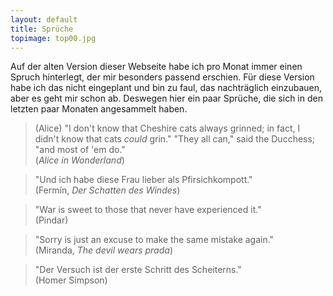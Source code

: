 ```yaml
---
layout: default
title: Sprüche
topimage: top00.jpg
---
```


Auf der alten Version dieser Webseite habe ich pro Monat immer einen Spruch hinterlegt, der mir besonders passend erschien. Für diese Version habe ich das nicht eingeplant und bin zu faul, das nachträglich einzubauen, aber es geht mir schon ab. Deswegen hier ein paar Sprüche, die sich in den letzten paar Monaten angesammelt haben.

> (Alice) "I don't know that Cheshire cats always grinned; in fact, I didn't know that cats *could* grin." "They all can," said the Ducchess; "and most of 'em do."  
(*Alice in Wonderland*)

> "Und ich habe diese Frau lieber als Pfirsichkompott."  
(Fermín, *Der Schatten des Windes*)

> "War is sweet to those that never have experienced it."  
(Pindar)

> "Sorry is just an excuse to make the same mistake again."  
(Miranda, *The devil wears prada*)

> "Der Versuch ist der erste Schritt des Scheiterns."  
(Homer Simpson)


